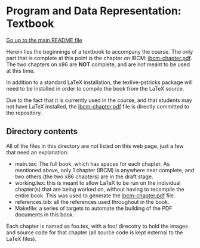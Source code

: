 Program and Data Representation: Textbook
=========================================

[Go up to the main README file](../README.html)

Herein lies the beginnings of a textbook to accompany the course.  The only part that is complete at this point is the chapter on IBCM: [ibcm-chapter.pdf](ibcm-chapter.pdf).  The two chapters on x86 are **NOT** complete, and are not meant to be used at this time.

In addition to a standard LaTeX installation, the texlive-pstricks package will need to be installed in order to compile the book from the LaTeX source.

Due to the fact that it is currently used in the course, and that students may not have LaTeX installed, the [ibcm-chapter.pdf](ibcm-chapter.pdf) file is directly committed to the repository.


Directory contents
------------------

All of the files in this directory are not listed on this web page, just a few that need an explanation:

- main.tex: The full book, which has spaces for each chapter.  As mentioned above, only 1 chapter (IBCM) is anywhere near complete, and two others (the two x86 chapters) are in the draft stage.
- working.tex: this is meant to allow LaTeX to be run on the individual chapter(s) that are being worked on, without having to recompile the entire book.  This was used to generate the [ibcm-chapter.pdf](ibcm-chapter.pdf) file.
- references.bib: all the references used throughout in the book.
- Makefile: a series of targets to automate the building of the PDF documents in this book.

Each chapter is named as foo.tex, with a foo/ direcotry to hold the images and source code for that chapter (all source code is kept external to the LaTeX files).
